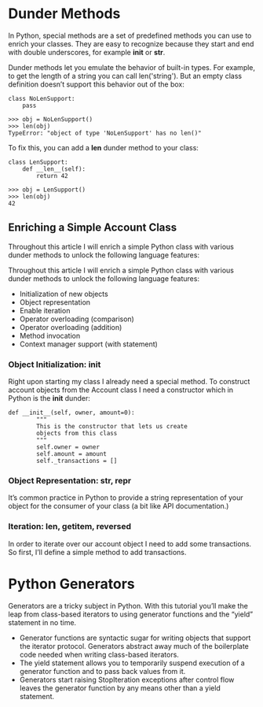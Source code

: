 # Dunder Methods

In Python, special methods are a set of predefined methods you can use to enrich your classes. They are easy to recognize because they start and end with double underscores, for example __init__ or __str__.


Dunder methods let you emulate the behavior of built-in types. For example, to get the length of a string you can call len('string'). But an empty class definition doesn’t support this behavior out of the box:

```
class NoLenSupport:
    pass

>>> obj = NoLenSupport()
>>> len(obj)
TypeError: "object of type 'NoLenSupport' has no len()"

```
To fix this, you can add a __len__ dunder method to your class:
```
class LenSupport:
    def __len__(self):
        return 42

>>> obj = LenSupport()
>>> len(obj)
42

```


## Enriching a Simple Account Class
Throughout this article I will enrich a simple Python class with various dunder methods to unlock the following language features:

Throughout this article I will enrich a simple Python class with various dunder methods to unlock the following language features:

- Initialization of new objects
- Object representation
- Enable iteration
- Operator overloading (comparison)
- Operator overloading (addition)
- Method invocation
- Context manager support (with statement)


### Object Initialization: __init__

Right upon starting my class I already need a special method. To construct account objects from the Account class I need a constructor which in Python is the __init__ dunder:
```
def __init__(self, owner, amount=0):
        """
        This is the constructor that lets us create
        objects from this class
        """
        self.owner = owner
        self.amount = amount
        self._transactions = []

```

### Object Representation: __str__, __repr__
It’s common practice in Python to provide a string representation of your object for the consumer of your class (a bit like API documentation.) 


### Iteration: __len__, __getitem__, __reversed__
In order to iterate over our account object I need to add some transactions. So first, I’ll define a simple method to add transactions.


# Python Generators

Generators are a tricky subject in Python. With this tutorial you’ll make the leap from class-based iterators to using generator functions and the “yield” statement in no time.

* Generator functions are syntactic sugar for writing objects that support the iterator protocol. Generators abstract away much of the boilerplate code needed when writing class-based iterators.
* The yield statement allows you to temporarily suspend execution of a generator function and to pass back values from it.
* Generators start raising StopIteration exceptions after control flow leaves the generator function by any means other than a yield statement.





